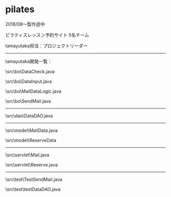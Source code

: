 # pilates
2018/08～製作途中

ピラティスレッスン予約サイト
5名チーム

tamayutaka担当：プロジェクトリーダー

---------------------------
tamayutaka開発一覧：

\src\bo\DataCheck.java

\src\bo\DataInput.java

\src\bo\MailDataLogic.java

\src\bo\SendMail.java

---------------------------

\src\dao\DataDAO.java

---------------------------

\src\model\MailData.java

\src\model\ReserveData

---------------------------

\src\servlet\Mail.java

\src\servlet\Reserve.java

---------------------------

\src\test\TestSendMail.java

\src\test\testDataDAO.java
